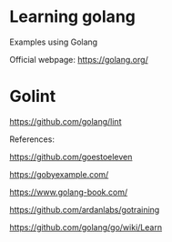 # Learning golang

Examples using Golang

Official webpage: 
https://golang.org/

# Golint

https://github.com/golang/lint

References:

https://github.com/goestoeleven

https://gobyexample.com/

https://www.golang-book.com/

https://github.com/ardanlabs/gotraining

https://github.com/golang/go/wiki/Learn
